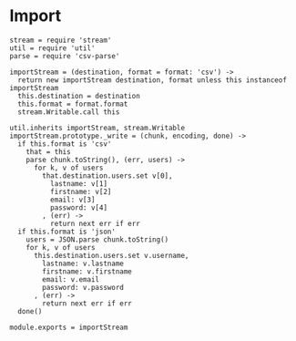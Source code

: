 # Import

    stream = require 'stream'
    util = require 'util'
    parse = require 'csv-parse'

    importStream = (destination, format = format: 'csv') ->
      return new importStream destination, format unless this instanceof importStream
      this.destination = destination
      this.format = format.format
      stream.Writable.call this

    util.inherits importStream, stream.Writable
    importStream.prototype._write = (chunk, encoding, done) ->
      if this.format is 'csv'
        that = this
        parse chunk.toString(), (err, users) ->
          for k, v of users
            that.destination.users.set v[0],
              lastname: v[1]
              firstname: v[2]
              email: v[3]
              password: v[4]
            , (err) ->
              return next err if err
      if this.format is 'json'
        users = JSON.parse chunk.toString()
        for k, v of users
          this.destination.users.set v.username,
            lastname: v.lastname
            firstname: v.firstname
            email: v.email
            password: v.password
          , (err) ->
            return next err if err
      done()

    module.exports = importStream
